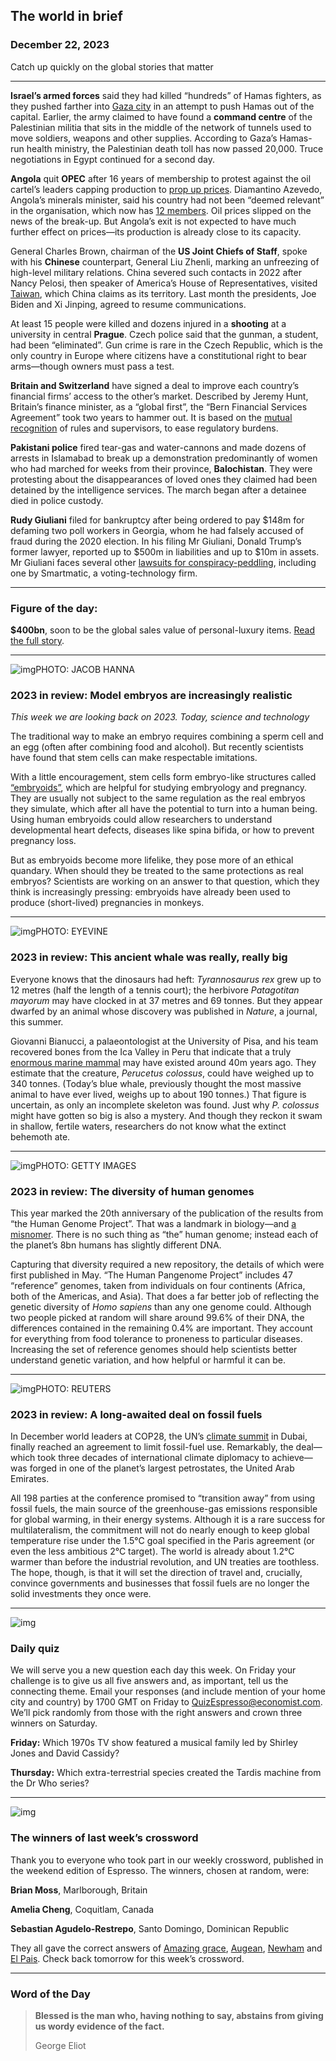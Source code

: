 ## The world in brief

### December 22, 2023

Catch up quickly on the global stories that matter



------



**Israel’s armed forces** said they had killed “hundreds” of Hamas fighters, as they pushed farther into [Gaza city](https://www.economist.com/middle-east-and-africa/2023/12/14/israels-current-large-scale-operation-is-the-last-one-in-gaza) in an attempt to push Hamas out of the capital. Earlier, the army claimed to have found a **command centre** of the Palestinian militia that sits in the middle of the network of tunnels used to move soldiers, weapons and other supplies. According to Gaza’s Hamas-run health ministry, the Palestinian death toll has now passed 20,000. Truce negotiations in Egypt continued for a second day.

**Angola** quit **OPEC** after 16 years of membership to protest against the oil cartel’s leaders capping production to [prop up prices](https://www.economist.com/finance-and-economics/2023/10/03/oil-prices-fall-defying-suggestions-of-a-100-barrel). Diamantino Azevedo, Angola’s minerals minister, said his country had not been “deemed relevant” in the organisation, which now has [12 members](https://www.economist.com/finance-and-economics/2023/11/29/an-unruly-opec-is-causing-problems-for-russia-and-saudi-arabia). Oil prices slipped on the news of the break-up. But Angola’s exit is not expected to have much further effect on prices—its production is already close to its capacity.

General Charles Brown, chairman of the **US Joint Chiefs of Staff**, spoke with his **Chinese** counterpart, General Liu Zhenli, marking an unfreezing of high-level military relations. China severed such contacts in 2022 after Nancy Pelosi, then speaker of America’s House of Representatives, visited [Taiwan](https://www.economist.com/special-report/2023/11/06/invading-taiwan-would-be-a-logistical-minefield-for-china), which China claims as its territory. Last month the presidents, Joe Biden and Xi Jinping, agreed to resume communications.

At least 15 people were killed and dozens injured in a **shooting** at a university in central **Prague**. Czech police said that the gunman, a student, had been “eliminated”. Gun crime is rare in the Czech Republic, which is the only country in Europe where citizens have a constitutional right to bear arms—though owners must pass a test.

**Britain and Switzerland** have signed a deal to improve each country’s financial firms’ access to the other’s market. Described by Jeremy Hunt, Britain’s finance minister, as a “global first”, the “Bern Financial Services Agreement” took two years to hammer out. It is based on the [mutual recognition](https://www.economist.com/britain/2023/01/05/assembling-a-better-british-relationship-with-europe) of rules and supervisors, to ease regulatory burdens.

**Pakistani police** fired tear-gas and water-cannons and made dozens of arrests in Islamabad to break up a demonstration predominantly of women who had marched for weeks from their province, **Balochistan**. They were protesting about the disappearances of loved ones they claimed had been detained by the intelligence services. The march began after a detainee died in police custody.

**Rudy Giuliani** filed for bankruptcy after being ordered to pay $148m for defaming two poll workers in Georgia, whom he had falsely accused of fraud during the 2020 election. In his filing Mr Giuliani, Donald Trump’s former lawyer, reported up to $500m in liabilities and up to $10m in assets. Mr Giuliani faces several other [lawsuits for conspiracy-peddling](https://www.economist.com/united-states/2021/02/17/lawsuits-arrive-for-networks-and-lawyers-who-backed-donald-trump), including one by Smartmatic, a voting-technology firm.



------



### Figure of the day: 

**$400bn**, soon to be the global sales value of personal-luxury items. [Read the full story](https://www.economist.com/business/2023/12/20/can-anyone-bar-europe-do-luxury).



------



![img](https://niceboy.online/insight/public/Espresso/PHOTOS/20231223_dap329.jpg)PHOTO: JACOB HANNA

### 2023 in review: Model embryos are increasingly realistic

*This week we are looking back on 2023. Today, science and technology*

The traditional way to make an embryo requires combining a sperm cell and an egg (often after combining food and alcohol). But recently scientists have found that stem cells can make respectable imitations.

With a little encouragement, stem cells form embryo-like structures called [“embryoids”](https://www.economist.com/science-and-technology/2023/11/01/lab-grown-models-of-embryos-increasingly-resemble-the-real-thing), which are helpful for studying embryology and pregnancy. They are usually not subject to the same regulation as the real embryos they simulate, which after all have the potential to turn into a human being. Using human embryoids could allow researchers to understand developmental heart defects, diseases like spina bifida, or how to prevent pregnancy loss.

But as embryoids become more lifelike, they pose more of an ethical quandary. When should they be treated to the same protections as real embryos? Scientists are working on an answer to that question, which they think is increasingly pressing: embryoids have already been used to produce (short-lived) pregnancies in monkeys.



------



![img](https://niceboy.online/insight/public/Espresso/PHOTOS/20231223_dap330.jpg)PHOTO: EYEVINE

### 2023 in review: This ancient whale was really, really big

Everyone knows that the dinosaurs had heft: *Tyrannosaurus rex* grew up to 12 metres (half the length of a tennis court); the herbivore *Patagotitan mayorum* may have clocked in at 37 metres and 69 tonnes. But they appear dwarfed by an animal whose discovery was published in *Nature*, a journal, this summer.

Giovanni Bianucci, a palaeontologist at the University of Pisa, and his team recovered bones from the Ica Valley in Peru that indicate that a truly [enormous marine mammal](https://www.economist.com/science-and-technology/2023/08/02/an-ancient-whale-like-animal-may-be-the-biggest-to-have-ever-lived) may have existed around 40m years ago. They estimate that the creature, *Perucetus colossus*, could have weighed up to 340 tonnes. (Today’s blue whale, previously thought the most massive animal to have ever lived, weighs up to about 190 tonnes.) That figure is uncertain, as only an incomplete skeleton was found. Just why *P. colossus* might have gotten so big is also a mystery. And though they reckon it swam in shallow, fertile waters, researchers do not know what the extinct behemoth ate.



------



![img](https://niceboy.online/insight/public/Espresso/PHOTOS/20231223_dap332.jpg)PHOTO: GETTY IMAGES

### 2023 in review: The diversity of human genomes

This year marked the 20th anniversary of the publication of the results from “the Human Genome Project”. That was a landmark in biology—and [a misnomer](https://www.economist.com/science-and-technology/2023/05/10/the-human-genome-was-always-a-misnomer). There is no such thing as “the” human genome; instead each of the planet’s 8bn humans has slightly different DNA.

Capturing that diversity required a new repository, the details of which were first published in May. “The Human Pangenome Project” includes 47 “reference” genomes, taken from individuals on four continents (Africa, both of the Americas, and Asia). That does a far better job of reflecting the genetic diversity of *Homo sapiens* than any one genome could. Although two people picked at random will share around 99.6% of their DNA, the differences contained in the remaining 0.4% are important. They account for everything from food tolerance to proneness to particular diseases. Increasing the set of reference genomes should help scientists better understand genetic variation, and how helpful or harmful it can be.



------



![img](https://niceboy.online/insight/public/Espresso/PHOTOS/20231223_dap331.jpg)PHOTO: REUTERS

### 2023 in review: A long-awaited deal on fossil fuels

In December world leaders at COP28, the UN’s [climate summit](https://www.economist.com/international/2023/12/13/climate-talks-at-last-lead-to-a-deal-on-cutting-fossil-fuel-use) in Dubai, finally reached an agreement to limit fossil-fuel use. Remarkably, the deal—which took three decades of international climate diplomacy to achieve—was forged in one of the planet’s largest petrostates, the United Arab Emirates.

All 198 parties at the conference promised to “transition away” from using fossil fuels, the main source of the greenhouse-gas emissions responsible for global warming, in their energy systems. Although it is a rare success for multilateralism, the commitment will not do nearly enough to keep global temperature rise under the 1.5°C goal specified in the Paris agreement (or even the less ambitious 2°C target). The world is already about 1.2°C warmer than before the industrial revolution, and UN treaties are toothless. The hope, though, is that it will set the direction of travel and, crucially, convince governments and businesses that fossil fuels are no longer the solid investments they once were.



------



![img](https://niceboy.online/insight/public/Espresso/PHOTOS/QuizNEW_37_99.jpeg)

### Daily quiz

We will serve you a new question each day this week. On Friday your challenge is to give us all five answers and, as important, tell us the connecting theme. Email your responses (and include mention of your home city and country) by 1700 GMT on Friday to [QuizEspresso@economist.com](https://mail.google.com/mail/?view=cm&fs=1&tf=1&to=QuizEspresso@economist.com). We’ll pick randomly from those with the right answers and crown three winners on Saturday.

**Friday:** Which 1970s TV show featured a musical family led by Shirley Jones and David Cassidy?

**Thursday:** Which extra-terrestrial species created the Tardis machine from the Dr Who series?



------



![img](https://niceboy.online/insight/public/Espresso/PHOTOS/EspressoCrossword_27.jpg)

### The winners of last week’s crossword

Thank you to everyone who took part in our weekly crossword, published in the weekend edition of Espresso. The winners, chosen at random, were:

**Brian Moss**, Marlborough, Britain

**Amelia Cheng**, Coquitlam, Canada

**Sebastian Agudelo-Restrepo**, Santo Domingo, Dominican Republic

They all gave the correct answers of [Amazing grace](https://www.economist.com/culture/2023/12/14/amazing-grace-is-a-200-year-old-song-with-a-surprising-history), [Augean](https://www.economist.com/britain/2023/12/14/cheer-up-sir-keir-it-might-never-happen), [Newham](https://www.economist.com/briefing/2023/12/14/brexit-hah-lockdowns-shrug-can-nothing-stop-london) and [El Pais](https://www.economist.com/europe/2023/12/14/spains-institutions-are-groaning-under-partisan-pressure). Check back tomorrow for this week’s crossword.



------



### Word of the Day

> **Blessed is the man who, having nothing to say, abstains from giving us wordy evidence of the fact.**
>
> George Eliot





